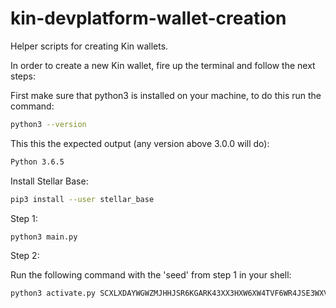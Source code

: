 # kin-devplatform-wallet-creation
Helper scripts for creating Kin wallets.

In order to create a new Kin wallet, fire up the terminal and follow the next steps:

First make sure that python3 is installed on your machine, to do this run the command: 
```bash
python3 --version
```
This this the expected output (any version above 3.0.0 will do):
```bash
Python 3.6.5
```

Install Stellar Base:
```bash
pip3 install --user stellar_base
```

Step 1:
```bash
python3 main.py
```

Step 2:

Run the following command with the 'seed' from step 1 in your shell:
```bash
python3 activate.py SCXLXDAYWGWZMJHHJSR6KGARK43XX3HXW6XW4TVF6WR4JSE3WXVHQIFP
```
